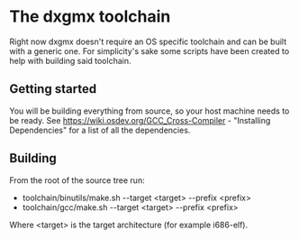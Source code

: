 # The dxgmx toolchain
Right now dxgmx doesn't require an OS specific toolchain and can be built with a generic one. For simplicity's sake some scripts have been created to help with building said toolchain.

## Getting started
You will be building everything from source, so your host machine needs to be ready.
See https://wiki.osdev.org/GCC_Cross-Compiler - "Installing Dependencies" for a list of all the dependencies.

## Building
From the root of the source tree run:
- toolchain/binutils/make.sh --target \<target\> --prefix \<prefix\>
- toolchain/gcc/make.sh --target \<target\> --prefix \<prefix\>

Where \<target\> is the target architecture (for example i686-elf).

